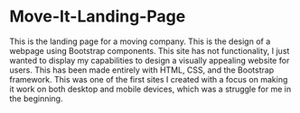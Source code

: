 # Move-It-Landing-Page
This is the landing page for a moving company. This is the design of a webpage using Bootstrap components. This site has not functionality, I just wanted to display my capabilities to design a visually appealing website for users. This has been made entirely with HTML, CSS, and the Bootstrap framework. This was one of the first sites I created with a focus on making it work on both desktop and mobile devices, which was a struggle for me in the beginning. 
